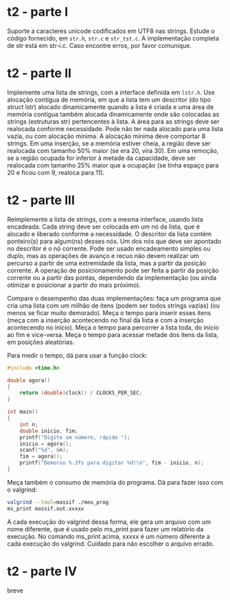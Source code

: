 # t2 - parte I

Suporte a caracteres unicode codificados em UTF8 nas strings.
Estude o código fornecido, em `str.h`, `str.c` e `str_tst.c`.
A implementação completa de str está em str-i.c.
Caso encontre erros, por favor comunique.

# t2 - parte II

Implemente uma lista de strings, com a interface definida em `lstr.h`.
Use alocação contígua de memória, em que a lista tem um descritor (do tipo struct lstr) alocado dinamicamente quando a lista é criada e uma área de memória contígua também alocada dinamicamente onde são colocadas as strings (estruturas str) pertencentes à lista.
A área para as strings deve ser realocada conforme necessidade.
Pode não ter nada alocado para uma lista vazia, ou com alocação mínima.
A alocação mínima deve comportar 8 strings.
Em uma inserção, se a memória estiver cheia, a região deve ser realocada com tamanho 50% maior (se era 20, vira 30).
Em uma remoção, se a região ocupada for inferior à metade da capacidade, deve ser realocada com tamanho 25% maior que a ocupação (se tinha espaço para 20 e ficou com 9, realoca para 11).

# t2 - parte III

Reimplemente a lista de strings, com a mesma interface, usando lista encadeada.
Cada string deve ser colocada em um nó da lista, que é alocado e liberado conforme a necessidade. O descritor da lista contém ponteiro(s) para algum(ns) desses nós.
Um dos nós que deve ser apontado no descritor é o nó corrente.
Pode ser usado encadeamento simples ou duplo, mas as operações de avanço e recuo não devem realizar um percurso a partir de uma extremidade da lista, mas a partir da posição corrente.
A operação de posicionamento pode ser feita a partir da posição corrente ou a partir das pontas, dependendo da implementação (ou ainda otimizar e posicionar a partir do mais próximo).

Compare o desempenho das duas implementações: faça um programa que cria uma lista com um milhão de itens (podem ser todos strings vazias) (ou menos se ficar muito demorado).
Meça o tempo para inserir esses itens (meça com a inserção acontecendo no final da lista e com a inserção acontecendo no início).
Meça o tempo para percorrer a lista toda, do início ao fim e vice-versa.
Meça o tempo para acessar metade dos itens da lista, em posições aleatórias.

Para medir o tempo, dá para usar a função clock:
```c
#include <time.h>

double agora()
{
    return (double)clock() / CLOCKS_PER_SEC;
}

int main()
{
    int n;
    double inicio, fim;
    printf("Digite um número, rápido ");
    inicio = agora();
    scanf("%d", &n);
    fim = agora();
    printf("Demorou %.3fs para digitar %d!\n", fim - inicio, n);
}
```
Meça também o consumo de memória do programa.
Dá para fazer isso com o valgrind:
```sh
valgrind --tool=massif ./meu_prog
ms_print massif.out.xxxxx
```
A cada execução do valgrind dessa forma, ele gera um arquivo com um nome diferente, que é usado pelo ms_print para fazer um relatório da execução. No comando ms_print acima, xxxxx é um número diferente a cada execução do valgrind. Cuidado para não escolher o arquivo errado.

# t2 - parte IV

breve
